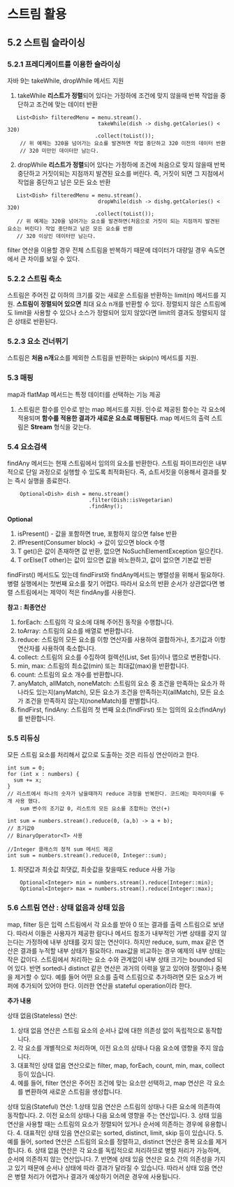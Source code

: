 # 스트림 활용
## 5.2 스트림 슬라이싱
### 5.2.1 프레디케이트를 이용한 슬라이싱
자바 9는 takeWhile, dropWhile 메서드 지원
1) takeWhile
**리스트가 정렬**되어 있다는 가정하에 조건에 맞지 않을때 반복 작업을 중단하고 조건에 맞는 데이터 반환
``` 
   List<Dish> filteredMenu = menu.stream().
                             takeWhile(dish -> dishg.getCalories() < 320)
                            .collect(toList());
    // 위 예제는 320을 넘어가는 요소를 발견하면 작업 중단하고 320 이전의 데이터 반환
    // 320 미만인 데이터만 남는다.
```
2) dropWhile 
**리스트가 정렬**되어 있다는 가정하에 조건에 처음으로 맞지 않을때 반복 중단하고 
거짓이되는 지점까지 발견된 요소를 버린다. 즉, 거짓이 되면 그 지점에서 작업을 중단하고 
남은 모든 요소 반환
``` 
   List<Dish> filteredMenu = menu.stream().
                             dropWhile(dish -> dishg.getCalories() < 320)
                            .collect(toList());
   // 위 예제는 320을 넘어가는 요소를 발견하면(처음으로 거짓이 되는 지점까지 발견된 요소는 버린다) 작업 중단하고 남은 모든 요소를 반환
   // 320 이상인 데이터만 남는다.
```
filter 연산을 이용할 경우 전체 스트림을 반복하기 때문에 데이터가 대량일 경우 속도면에서 큰 차이를 보일 수 있다.

### 5.2.2 스트림 축소
스트림은 주어진 값 이하의 크기를 갖는 새로운 스트림을 반환하는 limit(n) 메서드를 지원.
**스트림이 정렬되어 있으면** 최대 요소 n개를 반환할 수 있다. 정렬되지 않은 스트림에도 limit을 사용할 수 있으나
소스가 정렬되어 있지 않았다면 limit의 결과도 정렬되지 않은 상태로 반환된다.

### 5.2.3 요소 건너뛰기
스트림은 **처음 n개**요소를 제외한 스트림을 반환하는 skip(n) 메서드를 지원.

### 5.3 매핑
map과 flatMap 메서드는 특정 데이터를 선택하는 기능 제공
1) 스트림은 함수를 인수로 받는 map 메서드를 지원. 인수로 제공된 함수는 각 요소에 적용되며 **함수를 적용한 결과가 새로운 요소로 매핑된다.**
map 메서드의 출력 스트림은 **Stream<T>** 형식을 갖는다.

### 5.4 요소검색
findAny 메서드는 현재 스트림에서 임의의 요소를 반환한다. 스트림 파이프라인은 내부적으로 단일 과정으로 
실행할 수 있도록 최적화된다. 즉, 쇼트서킷을 이용해서 결과를 찾는 즉시 실행을 종료한다.
```
    Optional<Dish> dish = menu.stream()
                          .filter(Dish::isVegetarian)
                          .findAny(); 
```
**Optional**
1) isPresent() - 값을 포함하면 true, 포함하지 않으면 false 반환
2) ifPresent(Consumer<T> block) -> 값이 있으면 block 수행
3) T get()은 값이 존재하면 값 반환, 없으면 NoSuchElementException 일으킨다.
4) T orElse(T other)는 값이 있으면 값을 바노한하고, 값이 없으면 기본값 반환

findFirst() 메서드도 있는데 findFirst와 findAny메서드는 병렬성을 위해서 필요하다. 병렬 실행에서는
첫번째 요소를 찾기 어렵다. 따라서 요소의 반환 순서가 상관없다면 병렬 스트림에서는 제약이 적은 findAny를 사용한다.

**참고 : 최종연산**
1. forEach: 스트림의 각 요소에 대해 주어진 동작을 수행합니다.
2. toArray: 스트림의 요소를 배열로 변환합니다.
3. reduce: 스트림의 모든 요소를 이항 연산자를 사용하여 결합하거나, 초기값과 이항 연산자를 사용하여 축소합니다.
4. collect: 스트림의 요소를 수집하여 컬렉션(List, Set 등)이나 맵으로 변환합니다.
5. min, max: 스트림의 최소값(min) 또는 최대값(max)을 반환합니다.
6. count: 스트림의 요소 개수를 반환합니다.
7. anyMatch, allMatch, noneMatch: 스트림의 요소 중 조건을 만족하는 요소가 하나라도 있는지(anyMatch), 모든 요소가 조건을 만족하는지(allMatch), 모든 요소가 조건을 만족하지 않는지(noneMatch)를 판별합니다.
8. findFirst, findAny: 스트림의 첫 번째 요소(findFirst) 또는 임의의 요소(findAny)를 반환합니다.

### 5.5 리듀싱
모든 스트림 요소를 처리해서 값으로 도출하는 것은 리듀싱 연산이라고 한다.
```
int sum = 0;
for (int x : numbers) {
  sum += x;
}
// 리스트에서 하나의 숫자가 남을때까지 reduce 과정을 반복한다. 코드에는 파라미터를 두 개 사용 했다.
    sum 변수의 조기값 0, 리스트의 모든 요소를 조합하는 연산(+)
```

```
int sum = numbers.stream().reduce(0, (a,b) -> a + b);
// 초기값0
// BinaryOperator<T> 사용

//Integer 클래스의 정적 sum 메서드 제공
int sum = numbers.stream().reduce(0, Integer::sum);
```
1) 최댓값과 최솟값
최댓값, 최솟값을 찾을때도 reduce 사용 가능
```
    Optional<Integer> min = numbers.stream().reduce(Integer::min);
    Optional<Integer> max = numbers.stream().reduce(Integer::max);

```


### 5.6 스트림 연산 : 상태 없음과 상태 있음
map, filter 등은 입력 스트림에서 각 요소를 받아 0 또는 결과를 출력 스트림으로 보낸다.
따라서 이들은 사용자가 제공한 람다나 메서드 참조가 내부적인 가변 상태를 갖지 않는다는 가정하에 
내부 상태를 갖지 않는 연산이다.
 하지만 reduce, sum, max 같은 연산은 결과를 누적할 내부 상태가 필요하다. max값을 비교하는 경우
예제의 내부 상태는 작은 값이다. 스트림에서 처리하는 요소 수와 관계없이 내부 상태 크기는 bounded 되어 있다.
 반면 sorted나 distinct 같은 연산은 과거의 이력을 알고 있어야 정렬이나 중복을 제거할 수 있다. 예를 들어 어떤 요소를 
출력 스트림으로 추가하려면 모든 요소가 버퍼에 추가되어 있어야 한다. 이러한 연산을 stateful operation이라 한다.

**추가 내용**

상태 없음(Stateless) 연산:
1. 상태 없음 연산은 스트림 요소의 순서나 값에 대한 의존성 없이 독립적으로 동작합니다.
2. 각 요소를 개별적으로 처리하며, 이전 요소의 상태나 다음 요소에 영향을 주지 않습니다.
3. 대표적인 상태 없음 연산으로는 filter, map, forEach, count, min, max, collect 등이 있습니다.
4. 예를 들어, filter 연산은 주어진 조건에 맞는 요소만 선택하고, map 연산은 각 요소를 변환하여 새로운 스트림을 생성합니다.

상태 있음(Stateful) 연산:
1.상태 있음 연산은 스트림의 상태나 다른 요소에 의존하여 동작합니다.
2. 이전 요소의 상태나 다음 요소에 영향을 주는 연산입니다.
3. 상태 있음 연산을 사용할 때는 스트림의 요소가 정렬되어 있거나 순서에 의존하는 경우에 유용합니다.
4. 대표적인 상태 있음 연산으로는 sorted, distinct, limit, skip 등이 있습니다.
5. 예를 들어, sorted 연산은 스트림의 요소를 정렬하고, distinct 연산은 중복 요소를 제거합니다.
6. 상태 없음 연산은 각 요소를 독립적으로 처리하므로 병렬 처리가 가능하며, 순서에 의존하지 않는 연산입니다. 
7. 반면에 상태 있음 연산은 요소 간의 의존성을 가지고 있기 때문에 순서나 상태에 따라 결과가 달라질 수 있습니다. 따라서 상태 있음 연산은 병렬 처리가 어렵거나 결과가 예상하기 어려운 경우에 사용됩니다.

